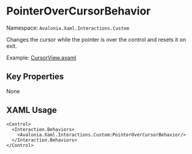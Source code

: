 # PointerOverCursorBehavior

Namespace: `Avalonia.Xaml.Interactions.Custom`

Changes the cursor while the pointer is over the control and resets it on exit.

Example: [CursorView.axaml](samples/BehaviorsTestApplication/Views/Pages/CursorView.axaml)

## Key Properties
None

## XAML Usage
```xaml
<Control>
  <Interaction.Behaviors>
    <Avalonia.Xaml.Interactions.Custom:PointerOverCursorBehavior/>
  </Interaction.Behaviors>
</Control>
```
